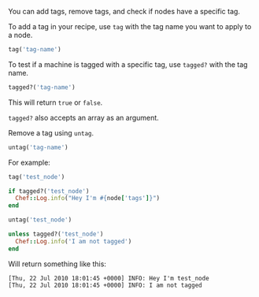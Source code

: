 You can add tags, remove tags, and check if nodes have a specific tag.

To add a tag in your recipe, use `tag` with the tag name you want to apply to a node.

```ruby
tag('tag-name')
```

To test if a machine is tagged with a specific tag, use `tagged?` with the tag name.

```ruby
tagged?('tag-name')
```

This will return `true` or `false`.

`tagged?` also accepts an array as an argument.

Remove a tag using `untag`.

```ruby
untag('tag-name')
```

For example:

```ruby
tag('test_node')

if tagged?('test_node')
  Chef::Log.info("Hey I'm #{node['tags']}")
end

untag('test_node')

unless tagged?('test_node')
  Chef::Log.info('I am not tagged')
end
```

Will return something like this:

```plain
[Thu, 22 Jul 2010 18:01:45 +0000] INFO: Hey I'm test_node
[Thu, 22 Jul 2010 18:01:45 +0000] INFO: I am not tagged
```
